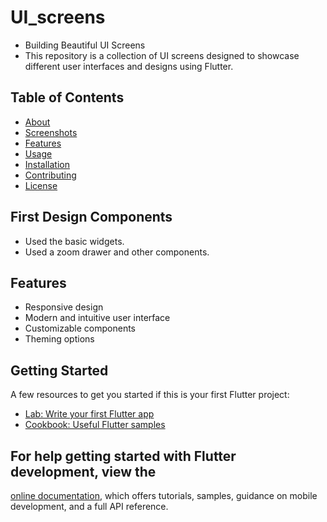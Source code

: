 
# UI_screens
- Building Beautiful UI Screens
- This repository is a collection of UI screens designed to showcase different user interfaces and designs using Flutter.

## Table of Contents

- [About](#about)
- [Screenshots](#screenshots)
- [Features](#features)
- [Usage](#usage)
- [Installation](#installation)
- [Contributing](#contributing)
- [License](#license)

## First Design Components
- Used the basic widgets.
- Used a zoom drawer and other components.

## Features

- Responsive design
- Modern and intuitive user interface
- Customizable components
- Theming options

## Getting Started

A few resources to get you started if this is your first Flutter project:

- [Lab: Write your first Flutter app](https://docs.flutter.dev/get-started/codelab)
- [Cookbook: Useful Flutter samples](https://docs.flutter.dev/cookbook)

## For help getting started with Flutter development, view the
[online documentation](https://docs.flutter.dev/), which offers tutorials,
samples, guidance on mobile development, and a full API reference.
